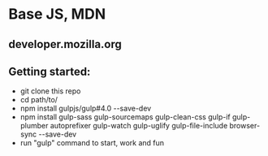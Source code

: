 # Base JS, MDN

## developer.mozilla.org

## Getting started:

* git clone this repo
* cd path/to/
* npm install gulpjs/gulp#4.0 --save-dev
* npm install gulp-sass gulp-sourcemaps gulp-clean-css gulp-if gulp-plumber autoprefixer gulp-watch  gulp-uglify gulp-file-include browser-sync --save-dev
* run "gulp" command to start, work and fun